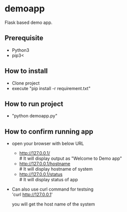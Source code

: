 # demoapp
Flask based demo app.

## Prerequisite
 - Python3
 - pip3<

## How to install
- Clone project 
- execute "pip install -r requirement.txt"

## How to run project 
- "python demoapp.py"

## How to confirm running app
- open your browser with below URL <br />
    - http://127.0.0.1/           <br /># It will display output as "Welcome to Demo app" <br />
    - http://127.0.0.1/hostname   <br /># It will display hostname of system <br />
    - http://127.0.0.1/status     <br /># It will display status of app <br />

- Can also use curl command for testsing<br />
  'curl http://127.0.0.1'

    you will get the host name of the system 
       
       
